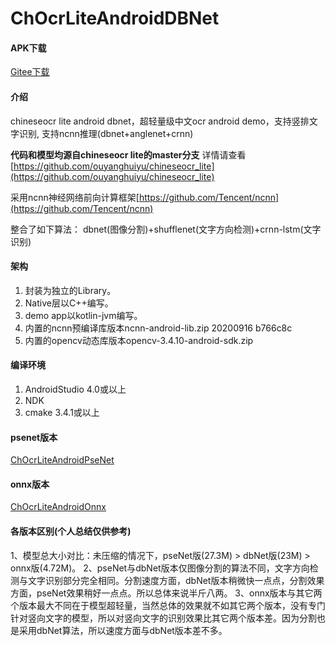 # ChOcrLiteAndroidDBNet

#### APK下载
[Gitee下载](https://gitee.com/benjaminwan/ch-ocr-lite-android-dbnet/releases)

#### 介绍
chineseocr lite android dbnet，超轻量级中文ocr android demo，支持竖排文字识别, 支持ncnn推理(dbnet+anglenet+crnn)

**代码和模型均源自chineseocr lite的master分支**
详情请查看 [https://github.com/ouyanghuiyu/chineseocr_lite](https://github.com/ouyanghuiyu/chineseocr_lite)

采用ncnn神经网络前向计算框架[https://github.com/Tencent/ncnn](https://github.com/Tencent/ncnn)

整合了如下算法：
dbnet(图像分割)+shufflenet(文字方向检测)+crnn-lstm(文字识别)

#### 架构

1. 封装为独立的Library。
2. Native层以C++编写。
3. demo app以kotlin-jvm编写。
4. 内置的ncnn预编译库版本ncnn-android-lib.zip 20200916 b766c8c
5. 内置的opencv动态库版本opencv-3.4.10-android-sdk.zip

#### 编译环境

1.  AndroidStudio 4.0或以上
2.  NDK
3.  cmake 3.4.1或以上

#### psenet版本
[ChOcrLiteAndroidPseNet](https://github.com/benjaminwan/ChOcrLiteAndroidPseNet)

#### onnx版本
[ChOcrLiteAndroidOnnx](https://github.com/benjaminwan/ChOcrLiteAndroidOnnx)

#### 各版本区别(个人总结仅供参考)
1、模型总大小对比：未压缩的情况下，pseNet版(27.3M) > dbNet版(23M) > onnx版(4.72M)。
2、pseNet与dbNet版本仅图像分割的算法不同，文字方向检测与文字识别部分完全相同。分割速度方面，dbNet版本稍微快一点点，分割效果方面，pseNet效果稍好一点点。所以总体来说半斤八两。
3、onnx版本与其它两个版本最大不同在于模型超轻量，当然总体的效果就不如其它两个版本，没有专门针对竖向文字的模型，所以对竖向文字的识别效果比其它两个版本差。因为分割也是采用dbNet算法，所以速度方面与dbNet版本差不多。

